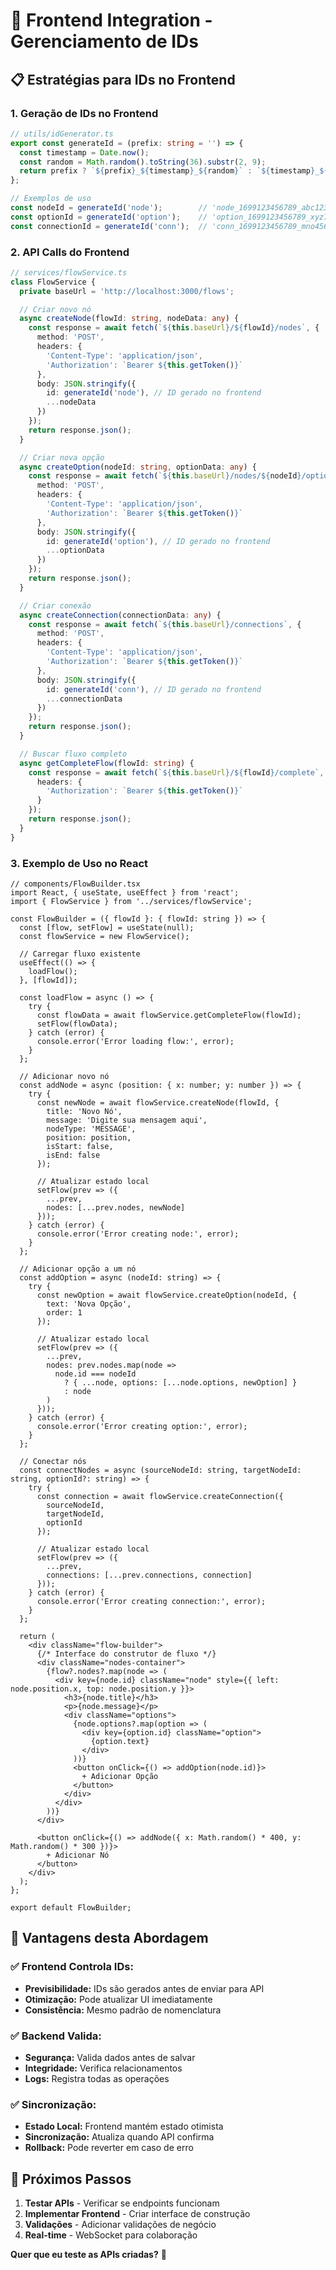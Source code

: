 # 🎨 Frontend Integration - Gerenciamento de IDs

## 📋 **Estratégias para IDs no Frontend**

### **1. Geração de IDs no Frontend**

```typescript
// utils/idGenerator.ts
export const generateId = (prefix: string = '') => {
  const timestamp = Date.now();
  const random = Math.random().toString(36).substr(2, 9);
  return prefix ? `${prefix}_${timestamp}_${random}` : `${timestamp}_${random}`;
};

// Exemplos de uso
const nodeId = generateId('node');        // 'node_1699123456789_abc123def'
const optionId = generateId('option');    // 'option_1699123456789_xyz789ghi'
const connectionId = generateId('conn');  // 'conn_1699123456789_mno456jkl'
```

### **2. API Calls do Frontend**

```typescript
// services/flowService.ts
class FlowService {
  private baseUrl = 'http://localhost:3000/flows';

  // Criar novo nó
  async createNode(flowId: string, nodeData: any) {
    const response = await fetch(`${this.baseUrl}/${flowId}/nodes`, {
      method: 'POST',
      headers: {
        'Content-Type': 'application/json',
        'Authorization': `Bearer ${this.getToken()}`
      },
      body: JSON.stringify({
        id: generateId('node'), // ID gerado no frontend
        ...nodeData
      })
    });
    return response.json();
  }

  // Criar nova opção
  async createOption(nodeId: string, optionData: any) {
    const response = await fetch(`${this.baseUrl}/nodes/${nodeId}/options`, {
      method: 'POST',
      headers: {
        'Content-Type': 'application/json',
        'Authorization': `Bearer ${this.getToken()}`
      },
      body: JSON.stringify({
        id: generateId('option'), // ID gerado no frontend
        ...optionData
      })
    });
    return response.json();
  }

  // Criar conexão
  async createConnection(connectionData: any) {
    const response = await fetch(`${this.baseUrl}/connections`, {
      method: 'POST',
      headers: {
        'Content-Type': 'application/json',
        'Authorization': `Bearer ${this.getToken()}`
      },
      body: JSON.stringify({
        id: generateId('conn'), // ID gerado no frontend
        ...connectionData
      })
    });
    return response.json();
  }

  // Buscar fluxo completo
  async getCompleteFlow(flowId: string) {
    const response = await fetch(`${this.baseUrl}/${flowId}/complete`, {
      headers: {
        'Authorization': `Bearer ${this.getToken()}`
      }
    });
    return response.json();
  }
}
```

### **3. Exemplo de Uso no React**

```tsx
// components/FlowBuilder.tsx
import React, { useState, useEffect } from 'react';
import { FlowService } from '../services/flowService';

const FlowBuilder = ({ flowId }: { flowId: string }) => {
  const [flow, setFlow] = useState(null);
  const flowService = new FlowService();

  // Carregar fluxo existente
  useEffect(() => {
    loadFlow();
  }, [flowId]);

  const loadFlow = async () => {
    try {
      const flowData = await flowService.getCompleteFlow(flowId);
      setFlow(flowData);
    } catch (error) {
      console.error('Error loading flow:', error);
    }
  };

  // Adicionar novo nó
  const addNode = async (position: { x: number; y: number }) => {
    try {
      const newNode = await flowService.createNode(flowId, {
        title: 'Novo Nó',
        message: 'Digite sua mensagem aqui',
        nodeType: 'MESSAGE',
        position: position,
        isStart: false,
        isEnd: false
      });
      
      // Atualizar estado local
      setFlow(prev => ({
        ...prev,
        nodes: [...prev.nodes, newNode]
      }));
    } catch (error) {
      console.error('Error creating node:', error);
    }
  };

  // Adicionar opção a um nó
  const addOption = async (nodeId: string) => {
    try {
      const newOption = await flowService.createOption(nodeId, {
        text: 'Nova Opção',
        order: 1
      });
      
      // Atualizar estado local
      setFlow(prev => ({
        ...prev,
        nodes: prev.nodes.map(node => 
          node.id === nodeId 
            ? { ...node, options: [...node.options, newOption] }
            : node
        )
      }));
    } catch (error) {
      console.error('Error creating option:', error);
    }
  };

  // Conectar nós
  const connectNodes = async (sourceNodeId: string, targetNodeId: string, optionId?: string) => {
    try {
      const connection = await flowService.createConnection({
        sourceNodeId,
        targetNodeId,
        optionId
      });
      
      // Atualizar estado local
      setFlow(prev => ({
        ...prev,
        connections: [...prev.connections, connection]
      }));
    } catch (error) {
      console.error('Error creating connection:', error);
    }
  };

  return (
    <div className="flow-builder">
      {/* Interface do construtor de fluxo */}
      <div className="nodes-container">
        {flow?.nodes?.map(node => (
          <div key={node.id} className="node" style={{ left: node.position.x, top: node.position.y }}>
            <h3>{node.title}</h3>
            <p>{node.message}</p>
            <div className="options">
              {node.options?.map(option => (
                <div key={option.id} className="option">
                  {option.text}
                </div>
              ))}
              <button onClick={() => addOption(node.id)}>
                + Adicionar Opção
              </button>
            </div>
          </div>
        ))}
      </div>
      
      <button onClick={() => addNode({ x: Math.random() * 400, y: Math.random() * 300 })}>
        + Adicionar Nó
      </button>
    </div>
  );
};

export default FlowBuilder;
```

## 🔧 **Vantagens desta Abordagem**

### **✅ Frontend Controla IDs:**
- **Previsibilidade:** IDs são gerados antes de enviar para API
- **Otimização:** Pode atualizar UI imediatamente
- **Consistência:** Mesmo padrão de nomenclatura

### **✅ Backend Valida:**
- **Segurança:** Valida dados antes de salvar
- **Integridade:** Verifica relacionamentos
- **Logs:** Registra todas as operações

### **✅ Sincronização:**
- **Estado Local:** Frontend mantém estado otimista
- **Sincronização:** Atualiza quando API confirma
- **Rollback:** Pode reverter em caso de erro

## 🚀 **Próximos Passos**

1. **Testar APIs** - Verificar se endpoints funcionam
2. **Implementar Frontend** - Criar interface de construção
3. **Validações** - Adicionar validações de negócio
4. **Real-time** - WebSocket para colaboração

**Quer que eu teste as APIs criadas?** 🎯

